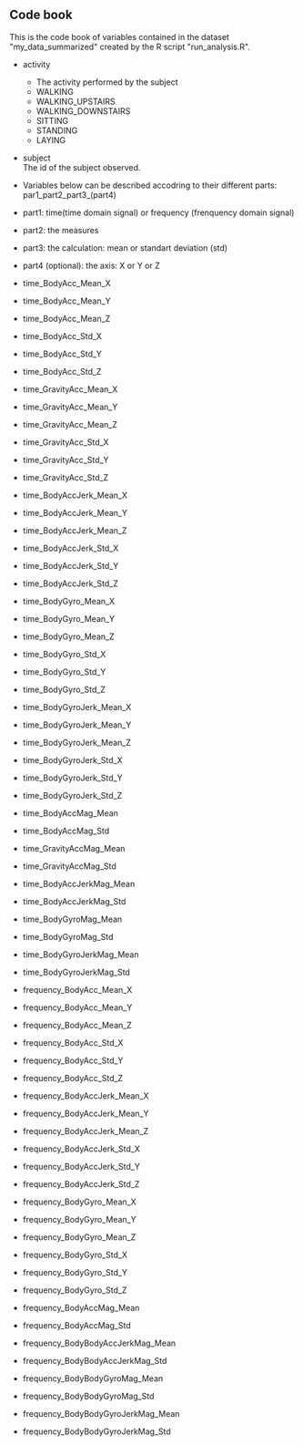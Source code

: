 ## Code book
This is the code book of variables contained in the dataset "my_data_summarized" created by the R script "run_analysis.R".

* activity  
  * The activity performed by the subject
  * WALKING
  * WALKING_UPSTAIRS
  * WALKING_DOWNSTAIRS
  * SITTING
  * STANDING
  * LAYING
* subject     
  The id of the subject observed.
  
* Variables below can be described accodring to their different parts: par1_part2_part3_(part4)
 * part1: time(time domain signal) or frequency (frenquency domain signal)
 * part2: the measures
 * part3: the calculation: mean or standart deviation (std)
 * part4 (optional): the axis: X or Y or Z

* time_BodyAcc_Mean_X                
* time_BodyAcc_Mean_Y              
* time_BodyAcc_Mean_Z              
* time_BodyAcc_Std_X               
* time_BodyAcc_Std_Y               
* time_BodyAcc_Std_Z             
* time_GravityAcc_Mean_X            
* time_GravityAcc_Mean_Y            
* time_GravityAcc_Mean_Z             
* time_GravityAcc_Std_X            
* time_GravityAcc_Std_Y             
* time_GravityAcc_Std_Z             
* time_BodyAccJerk_Mean_X            
* time_BodyAccJerk_Mean_Y           
* time_BodyAccJerk_Mean_Z            
* time_BodyAccJerk_Std_X            
* time_BodyAccJerk_Std_Y             
* time_BodyAccJerk_Std_Z            
* time_BodyGyro_Mean_X               
* time_BodyGyro_Mean_Y              
* time_BodyGyro_Mean_Z               
* time_BodyGyro_Std_X               
* time_BodyGyro_Std_Y                
* time_BodyGyro_Std_Z               
* time_BodyGyroJerk_Mean_X           
* time_BodyGyroJerk_Mean_Y          
* time_BodyGyroJerk_Mean_Z           
* time_BodyGyroJerk_Std_X          
* time_BodyGyroJerk_Std_Y            
* time_BodyGyroJerk_Std_Z           
* time_BodyAccMag_Mean               
* time_BodyAccMag_Std               
* time_GravityAccMag_Mean            
* time_GravityAccMag_Std            
* time_BodyAccJerkMag_Mean           
* time_BodyAccJerkMag_Std           
* time_BodyGyroMag_Mean             
* time_BodyGyroMag_Std              
* time_BodyGyroJerkMag_Mean          
* time_BodyGyroJerkMag_Std         
* frequency_BodyAcc_Mean_X           
* frequency_BodyAcc_Mean_Y          
* frequency_BodyAcc_Mean_Z           
* frequency_BodyAcc_Std_X           
* frequency_BodyAcc_Std_Y           
* frequency_BodyAcc_Std_Z           
* frequency_BodyAccJerk_Mean_X       
* frequency_BodyAccJerk_Mean_Y      
* frequency_BodyAccJerk_Mean_Z       
* frequency_BodyAccJerk_Std_X       
* frequency_BodyAccJerk_Std_Y       
* frequency_BodyAccJerk_Std_Z       
* frequency_BodyGyro_Mean_X          
* frequency_BodyGyro_Mean_Y         
* frequency_BodyGyro_Mean_Z          
* frequency_BodyGyro_Std_X          
* frequency_BodyGyro_Std_Y           
* frequency_BodyGyro_Std_Z          
* frequency_BodyAccMag_Mean          
* frequency_BodyAccMag_Std          
* frequency_BodyBodyAccJerkMag_Mean  
* frequency_BodyBodyAccJerkMag_Std 
* frequency_BodyBodyGyroMag_Mean     
* frequency_BodyBodyGyroMag_Std     
* frequency_BodyBodyGyroJerkMag_Mean 
* frequency_BodyBodyGyroJerkMag_Std
